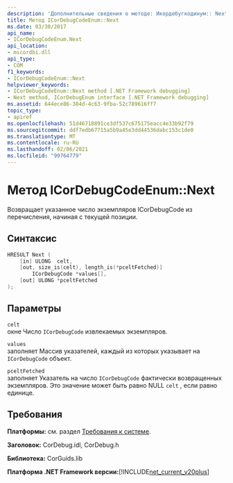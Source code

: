 ```yaml
---
description: 'Дополнительные сведения о методе: Икордебугкодинум:: Next'
title: Метод ICorDebugCodeEnum::Next
ms.date: 03/30/2017
api_name:
- ICorDebugCodeEnum.Next
api_location:
- mscordbi.dll
api_type:
- COM
f1_keywords:
- ICorDebugCodeEnum::Next
helpviewer_keywords:
- ICorDebugCodeEnum::Next method [.NET Framework debugging]
- Next method, ICorDebugEnum interface [.NET Framework debugging]
ms.assetid: 644ece86-384d-4c63-9fba-52c789616ff7
topic_type:
- apiref
ms.openlocfilehash: 51d46718891ce3df537c675175eacc4e33b92f79
ms.sourcegitcommit: ddf7edb67715a5b9a45e3dd44536dabc153c1de0
ms.translationtype: MT
ms.contentlocale: ru-RU
ms.lasthandoff: 02/06/2021
ms.locfileid: "99764779"
---
```

# <a name="icordebugcodeenumnext-method"></a>Метод ICorDebugCodeEnum::Next

Возвращает указанное число экземпляров ICorDebugCode из перечисления, начиная с текущей позиции.

## <a name="syntax"></a>Синтаксис

```cpp
HRESULT Next (
    [in] ULONG  celt,
    [out, size_is(celt), length_is(*pceltFetched)]
        ICorDebugCode *values[],
    [out] ULONG *pceltFetched
);
```

## <a name="parameters"></a>Параметры

`celt`  
окне Число `ICorDebugCode` извлекаемых экземпляров.

`values`  
заполняет Массив указателей, каждый из которых указывает на `ICorDebugCode` объект.

`pceltFetched`  
заполняет Указатель на число `ICorDebugCode` фактически возвращенных экземпляров. Это значение может быть равно NULL `celt` , если равно единице.

## <a name="requirements"></a>Требования

**Платформы:** см. раздел [Требования к системе](../../get-started/system-requirements.md).

**Заголовок:** CorDebug.idl, CorDebug.h

**Библиотека:** CorGuids.lib

**Платформа .NET Framework версии:**[!INCLUDE[net_current_v20plus](../../../../includes/net-current-v20plus-md.md)]
